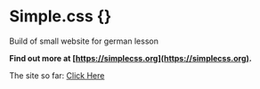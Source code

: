 # Simple.css {}

Build of small website for german lesson

**Find out more at [https://simplecss.org](https://simplecss.org).**

The site so far: [Click Here](https://elias-muc09.github.io/Die-Ratten-Home/)
